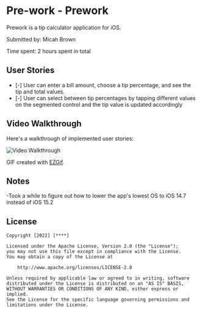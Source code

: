 # Pre-work - Prework

Prework is a tip calculator application for iOS.

Submitted by: Micah Brown

Time spent: 2 hours spent in total

## User Stories
* [-] User can enter a bill amount, choose a tip percentage, and see the tip and total values.
* [-] User can select between tip percentages by tapping different values on the segmented control and the tip value is updated accordingly

## Video Walkthrough

Here's a walkthrough of implemented user stories:

<img src='https://i.imgur.com/6Yzrekk.gif' title='Video Walkthrough' width='' alt='Video Walkthrough' />

GIF created with [EZGif](http://ezgif.com/video-to-gif).

## Notes

-Took a while to figure out how to lower the app's lowest OS to iOS 14.7 instead of iOS 15.2 

## License

    Copyright [2022] [****]

    Licensed under the Apache License, Version 2.0 (the "License");
    you may not use this file except in compliance with the License.
    You may obtain a copy of the License at

        http://www.apache.org/licenses/LICENSE-2.0

    Unless required by applicable law or agreed to in writing, software
    distributed under the License is distributed on an "AS IS" BASIS,
    WITHOUT WARRANTIES OR CONDITIONS OF ANY KIND, either express or implied.
    See the License for the specific language governing permissions and
    limitations under the License.
